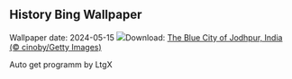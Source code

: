 ## History Bing Wallpaper
Wallpaper date: 2024-05-15
![](https://www.bing.com/th?id=OHR.BlueCityIndia_EN-GB6388449012_UHD.jpg&w=1000)Download: [The Blue City of Jodhpur, India (© cinoby/Getty Images)](https://www.bing.com/th?id=OHR.BlueCityIndia_EN-GB6388449012_UHD.jpg)

Auto get programm by LtgX
